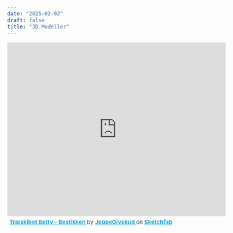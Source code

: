 ```yaml
---
date: "2025-02-02"
draft: false
title: "3D Modeller"
---
```

<!-- markdownlint-disable -->
<div class="sketchfab-embed-wrapper" style="width: 100%;  height: 400px">
  <iframe title="Træskibet Betty - Bestikken" frameborder="0" allowfullscreen mozallowfullscreen="true" webkitallowfullscreen="true" allow="autoplay; fullscreen; xr-spatial-tracking" xr-spatial-tracking execution-while-out-of-viewport execution-while-not-rendered web-share src="https://sketchfab.com/models/e9730c0231cb447a9e40ead11ed70402/embed" style="width: 100%; height: 100%;"> </iframe>
  <p style="font-size: 13px; font-weight: normal; margin: 5px; color: #4A4A4A;">
    <a href="https://sketchfab.com/3d-models/trskibet-betty-bestikken-e9730c0231cb447a9e40ead11ed70402?utm_medium=embed&utm_campaign=share-popup&utm_content=e9730c0231cb447a9e40ead11ed70402" target="_blank" rel="nofollow" style="font-weight: bold; color: #1CAAD9;"> Træskibet Betty - Bestikken </a> by <a href="https://sketchfab.com/JeppeGivskud?utm_medium=embed&utm_campaign=share-popup&utm_content=e9730c0231cb447a9e40ead11ed70402" target="_blank" rel="nofollow" style="font-weight: bold; color: #1CAAD9;"> JeppeGivskud </a> on <a href="https://sketchfab.com?utm_medium=embed&utm_campaign=share-popup&utm_content=e9730c0231cb447a9e40ead11ed70402" target="_blank" rel="nofollow" style="font-weight: bold; color: #1CAAD9;">Sketchfab</a>
  </p>
</div>